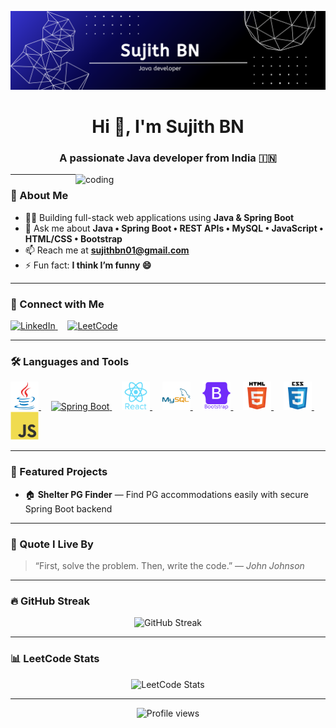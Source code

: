 ![logo](https://github.com/Sujith-BN/Sujith-BN/blob/main/banner.png)

<h1 align="center">Hi 👋, I'm Sujith BN</h1>
<h3 align="center">A passionate Java developer from India 🇮🇳</h3>

<img align="right" alt="coding" width="400" src="https://user-images.githubusercontent.com/55389276/140866485-8fb1c876-9a8f-4d6a-98dc-08c4981eaf70.gif" />

---

### 🌟 About Me  

- 👨‍💻 Building full-stack web applications using **Java & Spring Boot**  
- 💬 Ask me about **Java • Spring Boot • REST APIs • MySQL • JavaScript • HTML/CSS • Bootstrap**  
- 📫 Reach me at **sujithbn01@gmail.com**  
- ⚡ Fun fact: **I think I’m funny 😄**

---

### 🤝 Connect with Me  

<p align="left">
  <a href="https://www.linkedin.com/in/sujith-b-n-950825311/" target="_blank">
    <img src="https://raw.githubusercontent.com/rahuldkjain/github-profile-readme-generator/master/src/images/icons/Social/linked-in-alt.svg" alt="LinkedIn" height="30" width="40" />
  </a>
  &nbsp;&nbsp;&nbsp;
  <a href="https://leetcode.com/u/sujith01bn/" target="_blank">
    <img src="https://raw.githubusercontent.com/rahuldkjain/github-profile-readme-generator/master/src/images/icons/Social/leet-code.svg" alt="LeetCode" height="30" width="40" />
  </a>
</p>

---

### 🛠️ Languages and Tools  

<p align="left">
  <a href="https://www.java.com" target="_blank" rel="noreferrer">
    <img src="https://raw.githubusercontent.com/devicons/devicon/master/icons/java/java-original.svg" alt="Java" width="45" height="45"/>
  </a>
  &nbsp;&nbsp;&nbsp;
  <a href="https://spring.io/" target="_blank" rel="noreferrer">
    <img src="https://www.vectorlogo.zone/logos/springio/springio-icon.svg" alt="Spring Boot" width="45" height="45"/>
  </a>
  &nbsp;&nbsp;&nbsp;
  <a href="https://react.dev/" target="_blank" rel="noreferrer">
    <img src="https://raw.githubusercontent.com/devicons/devicon/master/icons/react/react-original-wordmark.svg" alt="React" width="45" height="45"/>
  </a>
  &nbsp;&nbsp;&nbsp;
  <a href="https://www.mysql.com/" target="_blank" rel="noreferrer">
    <img src="https://raw.githubusercontent.com/devicons/devicon/master/icons/mysql/mysql-original-wordmark.svg" alt="MySQL" width="45" height="45"/>
  </a>
  &nbsp;&nbsp;&nbsp;
  <a href="https://getbootstrap.com" target="_blank" rel="noreferrer">
    <img src="https://raw.githubusercontent.com/devicons/devicon/master/icons/bootstrap/bootstrap-plain-wordmark.svg" alt="Bootstrap" width="45" height="45"/>
  </a>
  &nbsp;&nbsp;&nbsp;
  <a href="https://developer.mozilla.org/en-US/docs/Web/HTML" target="_blank" rel="noreferrer">
    <img src="https://raw.githubusercontent.com/devicons/devicon/master/icons/html5/html5-original-wordmark.svg" alt="HTML" width="45" height="45"/>
  </a>
  &nbsp;&nbsp;&nbsp;
  <a href="https://developer.mozilla.org/en-US/docs/Web/CSS" target="_blank" rel="noreferrer">
    <img src="https://raw.githubusercontent.com/devicons/devicon/master/icons/css3/css3-original-wordmark.svg" alt="CSS" width="45" height="45"/>
  </a>
  &nbsp;&nbsp;&nbsp;
  <a href="https://developer.mozilla.org/en-US/docs/Web/JavaScript" target="_blank" rel="noreferrer">
    <img src="https://raw.githubusercontent.com/devicons/devicon/master/icons/javascript/javascript-original.svg" alt="JavaScript" width="45" height="45"/>
  </a>
</p>

---

### 🚀 Featured Projects  

- 🏠 **Shelter PG Finder** — Find PG accommodations easily with secure Spring Boot backend  

---

### 💬 Quote I Live By  

> “First, solve the problem. Then, write the code.” — *John Johnson*

---

### 🔥 GitHub Streak  

<p align="center">
  <img src="https://github-readme-streak-stats.herokuapp.com/?user=Sujith-BN&theme=tokyonight&hide_border=false" alt="GitHub Streak" />
</p>

---

### 📊 LeetCode Stats

<p align="center">
  <img src="https://leetcard.jacoblin.cool/sujith01bn?theme=dark" alt="LeetCode Stats" />
</p>



---

<p align="center">
  <img src="https://komarev.com/ghpvc/?username=Sujith-BN&label=Profile%20views&color=0e75b6&style=flat" alt="Profile views" />  
</p>
